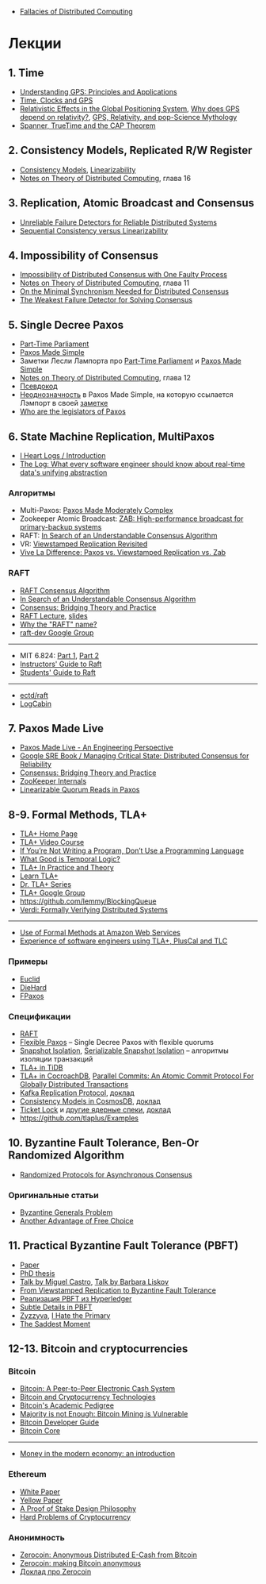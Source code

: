 - [Fallacies of Distributed Computing](https://en.wikipedia.org/wiki/Fallacies_of_distributed_computing)

# Лекции

## 1. Time

- [Understanding GPS: Principles and Applications](http://d1.amobbs.com/bbs_upload782111/files_33/ourdev_584835O21W59.pdf)
- [Time, Clocks and GPS](http://www2.unb.ca/gge/Resources/gpsworld.nov-dec91.corr.pdf)
- [Relativistic Effects in the Global Positioning System](https://www.aapt.org/doorway/TGRU/articles/Ashbyarticle.pdf), [Why does GPS depend on relativity?](https://physics.stackexchange.com/a/128951), [GPS, Relativity, and
pop-Science Mythology](http://www.alternativephysics.org/book/GPSmythology.htm)
- [Spanner, TrueTime and the CAP Theorem](https://ai.google/research/pubs/pub45855)

## 2. Consistency Models, Replicated R/W Register

- [Consistency Models](https://jepsen.io/consistency), [Linearizability](https://jepsen.io/consistency/models/linearizable)
- [Notes on Theory of Distributed Computing](http://www.cs.yale.edu/homes/aspnes/classes/465/notes.pdf), глава 16

## 3. Replication, Atomic Broadcast and Consensus

- [Unreliable Failure Detectors for Reliable Distributed Systems](https://www.cs.utexas.edu/~lorenzo/corsi/cs380d/papers/p225-chandra.pdf)
- [Sequential Consistency versus Linearizability](https://pdfs.semanticscholar.org/787c/d132b7c849863393a01ae8f0d92b6a3f8cb3.pdf)

## 4. Impossibility of Consensus

- [Impossibility of Distributed Consensus with One Faulty Process](https://groups.csail.mit.edu/tds/papers/Lynch/jacm85.pdf)
- [Notes on Theory of Distributed Computing](http://www.cs.yale.edu/homes/aspnes/classes/465/notes.pdf), глава 11
- [On the Minimal Synchronism Needed for Distributed Consensus](https://www.cs.huji.ac.il/~dolev/pubs/p77-dolev.pdf)
- [The Weakest Failure Detector for Solving Consensus](https://cs.nyu.edu/courses/fall18/CSCI-GA.3033-002/papers/cht.pdf)

## 5. Single Decree Paxos

- [Part-Time Parliament](https://lamport.azurewebsites.net/pubs/lamport-paxos.pdf)
- [Paxos Made Simple](https://lamport.azurewebsites.net/pubs/paxos-simple.pdf)
- Заметки Лесли Лампорта про [Part-Time Parliament](http://lamport.azurewebsites.net/pubs/pubs.html#lamport-paxos) и [Paxos Made Simple](http://lamport.azurewebsites.net/pubs/pubs.html#paxos-simple)
- [Notes on Theory of Distributed Computing](http://www.cs.yale.edu/homes/aspnes/classes/465/notes.pdf), глава 12
- [Псевдокод](https://pdos.csail.mit.edu/archive/6.824-2013/notes/paxos-code.html)
- [Неоднозначность](https://stackoverflow.com/questions/29880949/contradiction-in-lamports-paxos-made-simple-paper) в Paxos Made Simple, на которую ссылается Лэмпорт в своей [заметке](http://lamport.azurewebsites.net/pubs/pubs.html#paxos-simple)
- [Who are the legislators of Paxos](https://cs.stackexchange.com/questions/12401/who-are-the-legislators-of-paxos) 

## 6. State Machine Replication, MultiPaxos

- [I Heart Logs / Introduction](https://www.oreilly.com/library/view/i-heart-logs/9781491909379/ch01.html)
- [The Log: What every software engineer should know about real-time data's unifying abstraction](https://engineering.linkedin.com/distributed-systems/log-what-every-software-engineer-should-know-about-real-time-datas-unifying)

### Алгоритмы
- Multi-Paxos: [Paxos Made Moderately Complex](http://www.cs.cornell.edu/courses/cs7412/2011sp/paxos.pdf)
- Zookeeper Atomic Broadcast: [ZAB: High-performance broadcast for primary-backup systems](http://knowably-attachments.s3.amazonaws.com/u/55b69a1ce4b00ab397d67250/7c8734d3cf02154499a9b3161ef9f575/Zab_2011.pdf)
- RAFT: [In Search of an Understandable Consensus Algorithm](https://raft.github.io/raft.pdf)
- VR: [Viewstamped Replication Revisited](http://pmg.csail.mit.edu/papers/vr-revisited.pdf)
- [Vive La Difference: Paxos vs. Viewstamped Replication vs. Zab](https://arxiv.org/pdf/1309.5671.pdf)

### RAFT

- [RAFT Consensus Algorithm](https://raft.github.io/)
- [In Search of an Understandable Consensus Algorithm](https://raft.github.io/raft.pdf)
- [Consensus: Bridging Theory and Practice](https://github.com/ongardie/dissertation)
- [RAFT Lecture](https://www.youtube.com/watch?v=YbZ3zDzDnrw), [slides](https://raft.github.io/slides/raftuserstudy2013.pdf)
- [Why the "RAFT" name?](https://groups.google.com/forum/#!topic/raft-dev/95rZqptGpmU)
- [raft-dev Google Group](https://groups.google.com/forum/#!forum/raft-dev)

---

- MIT 6.824: [Part 1](https://pdos.csail.mit.edu/6.824/notes/l-raft.txt), [Part 2](https://pdos.csail.mit.edu/6.824/notes/l-raft2.txt)
- [Instructors' Guide to Raft](https://thesquareplanet.com/blog/instructors-guide-to-raft/)
- [Students' Guide to Raft](https://thesquareplanet.com/blog/students-guide-to-raft/)

---

- [ectd/raft](https://github.com/etcd-io/etcd/tree/master/raft)
- [LogCabin](https://github.com/logcabin/logcabin)

## 7. Paxos Made Live

- [Paxos Made Live - An Engineering Perspective](https://www.cs.utexas.edu/users/lorenzo/corsi/cs380d/papers/paper2-1.pdf)
- [Google SRE Book / Managing Critical State: Distributed Consensus for Reliability](https://landing.google.com/sre/book/chapters/managing-critical-state.html)
- [Consensus: Bridging Theory and Practice](https://github.com/ongardie/dissertation/blob/master/book.pdf?raw=true)
- [ZooKeeper Internals](https://www.oreilly.com/library/view/zookeeper/9781449361297/ch09.html)
- [Linearizable Quorum Reads in Paxos](https://www.usenix.org/conference/hotstorage19/presentation/charapko)

## 8-9. Formal Methods, TLA+

- [TLA+ Home Page](https://lamport.azurewebsites.net/tla/tla.html)
- [TLA+ Video Course](http://lamport.azurewebsites.net/video/videos.html)
- [If You’re Not Writing a Program, Don’t Use a Programming Language](http://bulletin.eatcs.org/index.php/beatcs/article/view/539/532)
- [What Good is Temporal Logic?](https://www.microsoft.com/en-us/research/uploads/prod/2016/12/What-Good-Is-Temporal-Logic.pdf)
- [TLA+ In Practice and Theory](https://pron.github.io/posts/tlaplus_part1)
- [Learn TLA+](https://learntla.com/introduction/)
- [Dr. TLA+ Series](https://github.com/tlaplus/DrTLAPlus)
- [TLA+ Google Group](https://groups.google.com/forum/#!forum/tlaplus)
- https://github.com/lemmy/BlockingQueue
- [Verdi: Formally Verifying Distributed Systems](http://verdi.uwplse.org/)

---

- [Use of Formal Methods at Amazon Web Services](https://lamport.azurewebsites.net/tla/formal-methods-amazon.pdf)
- [Experience of software engineers	using TLA+, PlusCal and TLC](http://tla2012.loria.fr/contributed/newcombe-slides.pdf)

### Примеры

- [Euclid](https://github.com/afronski/playground-courses/blob/master/tla-plus/euclid-algorithm-sample/Euclid.tla)
- [DieHard](https://github.com/jameshfisher/tlaplus/tree/master/examples/DieHard)
- [FPaxos](https://github.com/fpaxos/fpaxos-tlaplus/blob/master/FPaxos.tla)

### Спецификации

- [RAFT](https://github.com/ongardie/raft.tla/blob/master/raft.tla)
- [Flexible Paxos](https://github.com/fpaxos/fpaxos-tlaplus/blob/master/FPaxos.tla) – Single Decree Paxos with flexible quorums
- [Snapshot Isolation](https://github.com/will62794/snapshot-isolation-spec/blob/master/SnapshotIsolation.tla), [Serializable Snapshot Isolation](https://github.com/pron/amazon-snapshot-spec/blob/master/serializableSnapshotIsolation.tla) – алгоритмы изоляции транзакций
- [TLA+ in TiDB](https://github.com/pingcap/tla-plus)
- [TLA+ in CocroachDB](https://github.com/cockroachdb/cockroach/tree/master/docs/tla-plus), [Parallel Commits: An Atomic Commit Protocol For Globally Distributed Transactions](https://www.cockroachlabs.com/blog/parallel-commits/)
- [Kafka Replication Protocol](https://github.com/hachikuji/kafka-specification/blob/master/Kip101.tla), [доклад](https://www.confluent.io/kafka-summit-sf18/hardening-kafka-replication)
- [Consistency Models in CosmosDB](https://github.com/Azure/azure-cosmos-tla/blob/master/general-model/cosmos_client.tla), [доклад](https://www.youtube.com/watch?v=Ej6dlMBvUBI)
- [Ticket Lock](https://kernel.googlesource.com/pub/scm/linux/kernel/git/cmarinas/kernel-tla/+/master/ticketlock.tla) и [другие ядерные спеки](https://kernel.googlesource.com/pub/scm/linux/kernel/git/cmarinas/kernel-tla/+/master/), [доклад](https://linuxplumbersconf.org/event/2/contributions/60/)
- https://github.com/tlaplus/Examples

## 10. Byzantine Fault Tolerance, Ben-Or Randomized Algorithm

- [Randomized Protocols for Asynchronous Consensus](http://www.cs.yale.edu/homes/aspnes/papers/randomized-consensus-survey.pdf)

### Оригинальные статьи
- [Byzantine Generals Problem](https://people.eecs.berkeley.edu/~luca/cs174/byzantine.pdf)
- [Another Advantage of Free Choice](https://allquantor.at/blockchainbib/pdf/ben1983another.pdf)

## 11. Practical Byzantine Fault Tolerance (PBFT)

- [Paper](http://pmg.csail.mit.edu/papers/osdi99.pdf)
- [PhD thesis](https://www.microsoft.com/en-us/research/wp-content/uploads/2017/01/thesis-mcastro.pdf)
- [Talk by Miguel Castro](https://www.youtube.com/watch?v=Q0xYCN-rvUs), [Talk by Barbara Liskov](https://www.youtube.com/watch?v=Uj638eFIWg8)
- [From Viewstamped Replication to Byzantine Fault Tolerance](http://www.pmg.csail.mit.edu/papers/vr-to-bft.pdf)
- [Реализация PBFT из Hyperledger](https://github.com/hyperledger-archives/fabric/tree/master/consensus/pbft)
- [Subtle Details in PBFT](http://ug93tad.github.io/pbft/)
- [Zyzzyva](http://www.cs.cornell.edu/lorenzo/papers/kotla07Zyzzyva.pdf), [I Hate the Primary](https://twitter.com/heidiann360/status/1198966119555579907)
- [The Saddest Moment](https://scholar.harvard.edu/files/mickens/files/thesaddestmoment.pdf)

## 12-13. Bitcoin and cryptocurrencies

### Bitcoin

- [Bitcoin: A Peer-to-Peer Electronic Cash System](https://bitcoin.org/bitcoin.pdf)
- [Bitcoin and Cryptocurrency Technologies](http://bitcoinbook.cs.princeton.edu/)
- [Bitcoin's Academic Pedigree](https://queue.acm.org/detail.cfm?id=3136559)
- [Majority is not Enough: Bitcoin Mining is Vulnerable](https://www.cs.cornell.edu/~ie53/publications/btcProcFC.pdf)
- [Bitcoin Developer Guide](https://bitcoin.org/en/developer-guide)
- [Bitcoin Core](https://github.com/bitcoin/bitcoin)

---

- [Money in the modern economy: an introduction](https://www.bankofengland.co.uk/quarterly-bulletin/2014/q1/money-in-the-modern-economy-an-introduction)

### Ethereum

- [White Paper](https://github.com/ethereum/wiki/wiki/White-Paper)
- [Yellow Paper](https://ethereum.github.io/yellowpaper/paper.pdf)
- [A Proof of Stake Design Philosophy](https://medium.com/@VitalikButerin/a-proof-of-stake-design-philosophy-506585978d51)
- [Hard Problems of Cryptocurrency](https://github.com/ethereum/wiki/wiki/Problems)

### Анонимность

- [Zerocoin: Anonymous Distributed E-Cash from Bitcoin](http://zerocoin.org/media/pdf/ZerocoinOakland.pdf)
- [Zerocoin: making Bitcoin anonymous](https://blog.cryptographyengineering.com/2013/04/11/zerocoin-making-bitcoin-anonymous/)
- [Доклад про Zerocoin](https://www.youtube.com/watch?v=4uWlqPIb1zw)